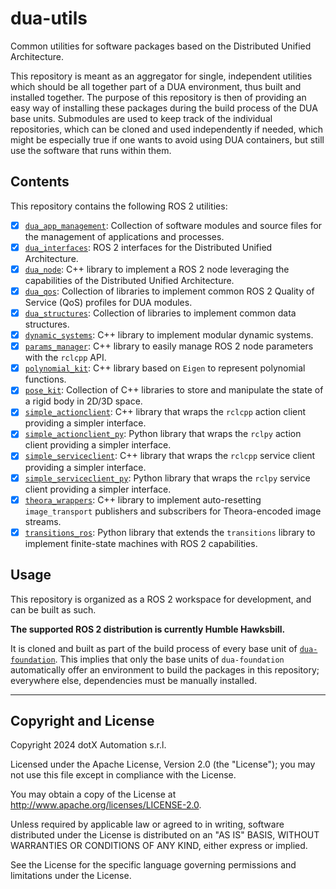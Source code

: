 # dua-utils

Common utilities for software packages based on the Distributed Unified Architecture.

This repository is meant as an aggregator for single, independent utilities which should be all together part of a DUA environment, thus built and installed together. The purpose of this repository is then of providing an easy way of installing these packages during the build process of the DUA base units. Submodules are used to keep track of the individual repositories, which can be cloned and used independently if needed, which might be especially true if one wants to avoid using DUA containers, but still use the software that runs within them.

## Contents

This repository contains the following ROS 2 utilities:

- [x] [`dua_app_management`](src/dua_app_management/README.md): Collection of software modules and source files for the management of applications and processes.
- [x] [`dua_interfaces`](src/dua_interfaces/README.md): ROS 2 interfaces for the Distributed Unified Architecture.
- [x] [`dua_node`](src/dua_node/README.md): C++ library to implement a ROS 2 node leveraging the capabilities of the Distributed Unified Architecture.
- [x] [`dua_qos`](src/dua_qos/README.md): Collection of libraries to implement common ROS 2 Quality of Service (QoS) profiles for DUA modules.
- [x] [`dua_structures`](src/dua_structures/README.md): Collection of libraries to implement common data structures.
- [x] [`dynamic_systems`](src/dynamic_systems/README.md): C++ library to implement modular dynamic systems.
- [x] [`params_manager`](src/params_manager/README.md): C++ library to easily manage ROS 2 node parameters with the `rclcpp` API.
- [x] [`polynomial_kit`](src/polynomial_kit/README.md): C++ library based on `Eigen` to represent polynomial functions.
- [x] [`pose_kit`](src/pose_kit/README.md): Collection of C++ libraries to store and manipulate the state of a rigid body in 2D/3D space.
- [x] [`simple_actionclient`](src/simple_actionclient/README.md): C++ library that wraps the `rclcpp` action client providing a simpler interface.
- [x] [`simple_actionclient_py`](src/simple_actionclient_py/README.md): Python library that wraps the `rclpy` action client providing a simpler interface.
- [x] [`simple_serviceclient`](src/simple_serviceclient/README.md): C++ library that wraps the `rclcpp` service client providing a simpler interface.
- [x] [`simple_serviceclient_py`](src/simple_serviceclient_py/README.md): Python library that wraps the `rclpy` service client providing a simpler interface.
- [x] [`theora_wrappers`](src/theora_wrappers/README.md): C++ library to implement auto-resetting `image_transport` publishers and subscribers for Theora-encoded image streams.
- [x] [`transitions_ros`](src/transitions_ros/README.md): Python library that extends the `transitions` library to implement finite-state machines with ROS 2 capabilities.

## Usage

This repository is organized as a ROS 2 workspace for development, and can be built as such.

**The supported ROS 2 distribution is currently Humble Hawksbill.**

It is cloned and built as part of the build process of every base unit of [`dua-foundation`](https://github.com/IntelligentSystemsLabUTV/dua-foundation). This implies that only the base units of `dua-foundation` automatically offer an environment to build the packages in this repository; everywhere else, dependencies must be manually installed.

---

## Copyright and License

Copyright 2024 dotX Automation s.r.l.

Licensed under the Apache License, Version 2.0 (the "License"); you may not use this file except in compliance with the License.

You may obtain a copy of the License at <http://www.apache.org/licenses/LICENSE-2.0>.

Unless required by applicable law or agreed to in writing, software distributed under the License is distributed on an "AS IS" BASIS, WITHOUT WARRANTIES OR CONDITIONS OF ANY KIND, either express or implied.

See the License for the specific language governing permissions and limitations under the License.
